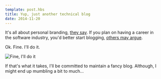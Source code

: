 ```yaml
---
template: post.hbs
title: Yup, just another technical blog
date: 2014-11-20
---
```


It's all about personal branding, [they say]( http://chase-seibert.github.io/blog/2014/08/01/why-blogging.html). If you plan on having a career in the software industry, you'd better start blogging, [others may argue]( http://emptysqua.re/blog/write-an-excellent-programming-blog/).

Ok. Fine. I'll do it.

![Fine, I'll do it](https://www.anonimg.com/img/3f2be57511dfcc3af2fc1932057af898.gif)

If that's what it takes, I'll be committed to maintain a fancy blog. Although, I might end up mumbling a bit to much...
